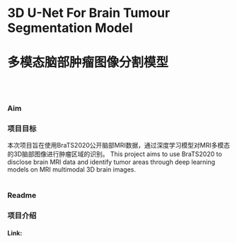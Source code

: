 <h1>3D U-Net For Brain Tumour Segmentation Model</h1>
<h1>多模态脑部肿瘤图像分割模型</h1>
<br>
<br>
<h3>Aim</h3>
<h3>项目目标</h3>
本次项目旨在使用BraTS2020公开脑部MRI数据，通过深度学习模型对MRI多模态的3D脑部图像进行肿瘤区域的识别。
This project aims to use BraTS2020 to disclose brain MRI data and identify tumor areas through deep learning models on MRI multimodal 3D brain images.
<br>
<br>
<h3>Readme</h3>
<h3>项目介绍</h3>
<h4>Link:</h4>
